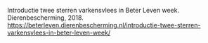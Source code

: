 Introductie twee sterren varkensvlees in Beter Leven week. Dierenbescherming, 2018. https://beterleven.dierenbescherming.nl/introductie-twee-sterren-varkensvlees-in-beter-leven-week/
